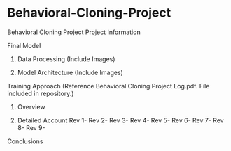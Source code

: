 # Behavioral-Cloning-Project
Behavioral Cloning Project
Project Information

Final Model
1. Data Processing
(Include Images)

2. Model Architecture
(Include Images)


Training Approach
(Reference Behavioral Cloning Project Log.pdf. File included in repository.)
1. Overview

2. Detailed Account
Rev 1-
Rev 2-
Rev 3-
Rev 4-
Rev 5-
Rev 6-
Rev 7-
Rev 8-
Rev 9-

Conclusions


